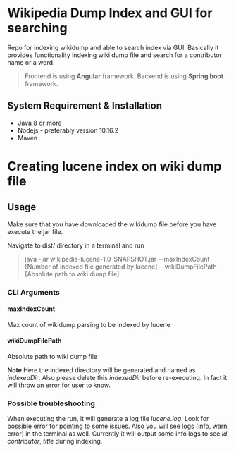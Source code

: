 # Wikipedia Dump Index and GUI for searching
Repo for indexing wikidump and able to search index via GUI. Basically it provides functionality indexing wiki dump file
and search for a contributor name or a word. 
>Frontend is using **Angular** framework.
Backend is using **Spring boot** framework.

## System Requirement & Installation
* Java 8 or more
* Nodejs - preferably version 10.16.2
* Maven 

# Creating lucene index on wiki dump file

## Usage
Make sure that you have downloaded the wikidump file before you have execute the jar file.

Navigate to dist/ directory in a terminal and run 
> java -jar wikipedia-lucene-1.0-SNAPSHOT.jar
    --maxIndexCount [Number of indexed file generated by lucene] 
    --wikiDumpFilePath [Absolute path to wiki dump file]

### CLI Arguments
#### maxIndexCount
  Max count of wikidump parsing to be indexed by lucene  
  
#### wikiDumpFilePath
  Absolute path to wiki dump file

**Note** Here the indexed directory will be generated and named as *indexedDir*. Also please delete this *indexedDir* 
before re-executing. In fact it will throw an error for user to know. 

### Possible troubleshooting
When executing the run, it will generate a log file *lucene.log*. Look for possible error for pointing to some issues.
Also you will see logs (info, warn, error) in the terminal as well. 
Currently it will output some info logs to see *id*, *contributor*, *title* during indexing.
   
